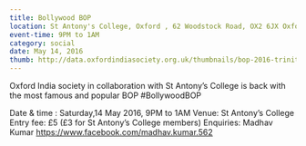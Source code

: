 ```yaml
---
title: Bollywood BOP
location: St Antony's College, Oxford , 62 Woodstock Road, OX2 6JX Oxford, United Kingdom
event-time: 9PM to 1AM
category: social
date: May 14, 2016
thumb: http://data.oxfordindiasociety.org.uk/thumbnails/bop-2016-trinity.jpg
---
```


Oxford India society in collaboration with St Antony’s College is back with the most famous and popular BOP #BollywoodBOP

Date & time : Saturday,14 May 2016, 9PM to 1AM
Venue: St Antony’s College
Entry fee: £5 (£3 for St Antony’s College members)
Enquiries: Madhav Kumar https://www.facebook.com/madhav.kumar.562

